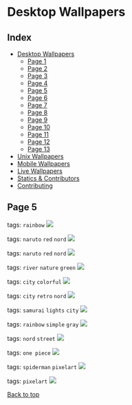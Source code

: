 # Desktop Wallpapers

## Index

- [Desktop Wallpapers](https://github.com/D3Ext/aesthetic-wallpapers/blob/main/pages/Desktop.md#desktop-wallpapers)
  - [Page 1](https://github.com/D3Ext/aesthetic-wallpapers/blob/main/pages/Page1.md)
  - [Page 2](https://github.com/D3Ext/aesthetic-wallpapers/blob/main/pages/Page2.md)
  - [Page 3](https://github.com/D3Ext/aesthetic-wallpapers/blob/main/pages/Page3.md)
  - [Page 4](https://github.com/D3Ext/aesthetic-wallpapers/blob/main/pages/Page4.md)
  - [Page 5](https://github.com/D3Ext/aesthetic-wallpapers/blob/main/pages/Page5.md)
  - [Page 6](https://github.com/D3Ext/aesthetic-wallpapers/blob/main/pages/Page6.md)
  - [Page 7](https://github.com/D3Ext/aesthetic-wallpapers/blob/main/pages/Page7.md)
  - [Page 8](https://github.com/D3Ext/aesthetic-wallpapers/blob/main/pages/Page8.md)
  - [Page 9](https://github.com/D3Ext/aesthetic-wallpapers/blob/main/pages/Page9.md)
  - [Page 10](https://github.com/D3Ext/aesthetic-wallpapers/blob/main/pages/Page10.md)
  - [Page 11](https://github.com/D3Ext/aesthetic-wallpapers/blob/main/pages/Page11.md)
  - [Page 12](https://github.com/D3Ext/aesthetic-wallpapers/blob/main/pages/Page12.md)
  - [Page 13](https://github.com/D3Ext/aesthetic-wallpapers/blob/main/pages/Page13.md)
- [Unix Wallpapers](https://github.com/D3Ext/aesthetic-wallpapers/blob/main/pages/Unix.md)
- [Mobile Wallpapers](https://github.com/D3Ext/aesthetic-wallpapers/blob/main/pages/Mobile.md#mobile-wallpapers)
- [Live Wallpapers](https://github.com/D3Ext/aesthetic-wallpapers/blob/main/pages/Live.md#live-wallpapers)
- [Statics & Contributors](https://github.com/D3Ext/aesthetic-wallpapers#statistics--contributors)
- [Contributing](https://github.com/D3Ext/aesthetic-wallpapers#contributing)

## Page 5

tags: `rainbow`
<img src="https://raw.githubusercontent.com/D3Ext/aesthetic-wallpapers/main/images/man-colors.jpg">

tags: `naruto` `red` `nord`
<img src="https://raw.githubusercontent.com/D3Ext/aesthetic-wallpapers/main/images/naruto.png">

tags: `naruto` `red` `nord` 
<img src="https://raw.githubusercontent.com/D3Ext/aesthetic-wallpapers/main/images/naruto_2.png">

tags: `river` `nature` `green`
<img src="https://raw.githubusercontent.com/D3Ext/aesthetic-wallpapers/main/images/nature.jpg">

tags: `city` `colorful`
<img src="https://raw.githubusercontent.com/D3Ext/aesthetic-wallpapers/main/images/neocity.png">

tags: `city` `retro` `nord`
<img src="https://raw.githubusercontent.com/D3Ext/aesthetic-wallpapers/main/images/neocity2.jpg">

tags: `samurai` `lights` `city`
<img src="https://raw.githubusercontent.com/D3Ext/aesthetic-wallpapers/main/images/neosamurai.webp">

tags: `rainbow` `simple` `gray`
<img src="https://raw.githubusercontent.com/D3Ext/aesthetic-wallpapers/main/images/nordic.png">

tags: `nord` `street`
<img src="https://raw.githubusercontent.com/D3Ext/aesthetic-wallpapers/main/images/nord-street.png">

tags: `one piece`
<img src="https://raw.githubusercontent.com/D3Ext/aesthetic-wallpapers/main/images/onepiece.png">

tags: `spiderman` `pixelart`
<img src="https://raw.githubusercontent.com/D3Ext/aesthetic-wallpapers/main/images/wallhaven-j8ym1p.png">

tags: `pixelart`
<img src="https://raw.githubusercontent.com/D3Ext/aesthetic-wallpapers/main/images/wallhaven-nmr788.jpg">

[Back to top](#Index)
